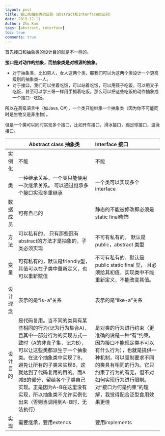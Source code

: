 ```yaml
---
layout: post
title: 接口和抽象类的区别（abstract和interface的区别）
date: 2019-12-11
Author: Zhu Kun
tags: [abstract, interface]
toc: true
comments: true
---
```


首先接口和抽象类的设计目的就是不一样的。

**接口是对动作的抽象，而抽象类是对根源的抽象。**

- 对于抽象类，比如男人，女人这两个类，那我们可以为这两个类设计一个更高级别的抽象类--人。
- 对于接口，我们可以坐着吃饭，可以站着吃饭，可以用筷子吃饭，可以用叉子吃饭，甚至可以学三哥一样用手抓着吃饭，那么可以把这些吃饭的动作抽象成一个接口--吃饭。

所以在高级语言中（如Java, C#），一个类只能继承一个抽象类（因为你不可能同时是生物又是非生物）。

但是一个类可以同时实现多个接口，比如开车接口，滑冰接口，踢足球接口，游泳接口。

|          | Abstract class  抽象类                                       | Interface 接口                                               |
| :------: | ------------------------------------------------------------ | :----------------------------------------------------------- |
|  实例化  | 不能                                                         | 不能                                                         |
|    类    | 一种继承关系，一个类只能使用一次继承关系。  可以通过继承多个接口实现多重继承 | 一个类可以实现多个interface                                  |
| 数据成员 | 可有自己的                                                   | 静态的不能被修改即必须是static  final修饰                    |
|   方法   | 可以私有的，  只有那些冠有abstract的方法才是抽象的，子类必须实现 | 不可有私有的，  默认是public，abstract 类型                  |
|   变量   | 可有私有的，默认是friendly型，  其值可以在子类中重新定义，也可以重新赋值 | 不可有私有的，默认是public  static final 型，  且必须给其初值，实现类中不能重新定义，不能改变其值。 |
| 设计理念 | 表示的是“is-a”关系                                           | 表示的是“like-a”关系                                         |
| 设计目的 | 是代码复用。当不同的类具有某些相同的行为(记为行为集合A)，且其中一部分行为的实现方式一致时（A的非真子集，记为B），可以让这些类都派生于一个抽象类。在这个抽象类中实现了B，避免让所有的子类来实现B，这就达到了代码复用的目的。而A减B的部分，留给各个子类自己实现。正是因为A-B在这里没有实现，所以抽象类不允许实例化出来（否则当调用到A-B时，无法执行） | 是对类的行为进行约束（更准确的说是一种“有”约束，因为接口不能规定类不可以有什么行为），也就是提供一种机制，可以强制要求不同的类具有相同的行为。它只约束了行为的有无，但不对如何实现行为进行限制。对“接口为何是约束”的理解，我觉得配合泛型食用效果更佳 |
|   实现   | 需要继承，要用extends                                        | 要用implements                                               |